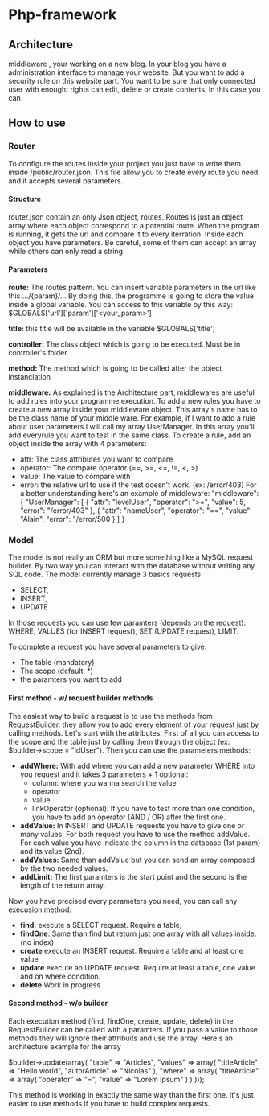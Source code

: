 # Php-framework

## Architecture

middleware , your working on a new blog. In your blog you have a administration interface to manage your website. But you want to add a security rule on this website part. You want to be sure that only connected user with enought rights can edit, delete or create contents. In this case you can

## How to use

### Router

To configure the routes inside your project you just have to write them inside /public/router.json. This file allow you to create every route you need and it accepts several parameters.
#### Structure
router.json contain an only Json object, routes. Routes is just an object array where each object correspond to a potential route. When the program is running, it gets the url and compare it to every iterration. Inside each object you have parameters. Be careful, some of them can accept an array while others can only read a string.
#### Parameters
**route:** The routes pattern. You can insert variable parameters in the url like this .../{param}/... By doing this, the programme is going to store the value inside a global variable. You can access to this variable by this way: $GLOBALS['url']['param']['<your_param>']

**title:** this title will be available in the variable $GLOBALS['title']

**controller:** The class object which is going to be executed. Must be in controller's folder

**method:** The method which is going to be called after the object instanciation

**middleware:** As explained is the Architecture part, middlewares are useful to add rules into your programme execution. To add a new rules you have to create a new array inside your middleware object. This array's name has to be the class name of your middle ware. For example, if I want to add a rule about user parameters I will call my array UserManager. In this array you'll add everyrule you want to test in the same class. To create a rule, add an object inside the array with 4 parameters:
  - attr: The class attributes you want to compare
  - operator: The compare operator (==, >=, <=, !=, <, >)
  - value: The value to compare with
  - error: the relative url to use if the test doesn't work. (ex: /error/403)
For a better understanding here's an example of middleware:
"middleware": {
  "UserManager": [
    {
      "attr": "levelUser",
      "operator": ">=",
      "value": 5,
      "error": "/error/403"
    },
    {
      "attr": "nameUser",
      "operator": "==",
      "value": "Alain",
      "error": "/error/500
    }
  ]
}

### Model
The model is not really an ORM but more something like a MySQL request builder. By two way you can interact with the database without writing any SQL code. The model currently manage 3 basics requests: 
  - SELECT,
  - INSERT,
  - UPDATE

In those requests you can use few paramters (depends on the request): 
  WHERE, 
  VALUES (for INSERT request), 
  SET (UPDATE request), 
  LIMIT. 

To complete a request you have several parameters to give:
  - The table (mandatory)
  - The scope (default: *)
  - the paramters you want to add
#### First method - w/ request builder methods
The easiest way to build a request is to use the methods from RequestBuilder. they allow you to add every element of your request just by calling methods.
Let's start with the attributes. First of all you can access to the scope and the table just by calling them through the object (ex: $builder->scope = "idUser"). Then you can use the parameters methods:
  - **addWhere:** With add where you can add a new parameter WHERE into you request and it takes 3 parameters + 1 optional: 
    - column: where you wanna search the value
    - operator
    - value
    - linkOperator (optional): If you have to test more than one condition, you have to add an operator (AND / OR) after the first one.
  - **addValue:** In INSERT and UPDATE requests you have to give one or many values. For both request you have to use the method addValue. For each value you have indicate the column in the database (1st param) and its value (2nd).
  - **addValues:** Same than addValue but you can send an array composed by the two needed values.
  - **addLimit:** The first paramters is the start point and the second is the length of the return array.

Now you have precised every parameters you need, you can call any execusion method:
  - **find:** execute a SELECT request. Require a table,
  - **findOne**: Same than find but return just one array with all values inside. (no index)
  - **create** execute an INSERT request. Require a table and at least one value
  - **update** execute an UPDATE request. Require at least a table, one value and on where condition.
  - **delete** Work in progress
#### Second method - w/o builder
Each execution method (find, findOne, create, update, delete) in the RequestBuilder can be called with a paramters. If you pass a value to those methods they will ignore their attribuits and use the array. Here's an architecture example for the array

$builder->update(array(
    "table" => "Articles",
    "values" => array(
        "titleArticle" => "Hello world",
        "autorArticle" => "Nicolas"
    ),
    "where" => array(
        "titleArticle" => array(
            "operator" => "=",
            "value" => "Lorem Ipsum"
        )
    )
)));

This method is working in exactly the same way than the first one. It's just easier to use methods if you have to build complex requests.
